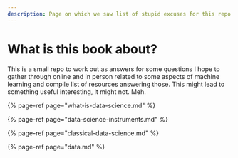```yaml
---
description: Page on which we saw list of stupid excuses for this repo to exist
---
```


# What is this book about?

This is a small repo to work out as answers for some questions I hope to gather through online and in person related to some aspects of machine learning and compile list of resources answering those. This might lead to something useful interesting, it might not. Meh.

{% page-ref page="what-is-data-science.md" %}

{% page-ref page="data-science-instruments.md" %}

{% page-ref page="classical-data-science.md" %}

{% page-ref page="data.md" %}

